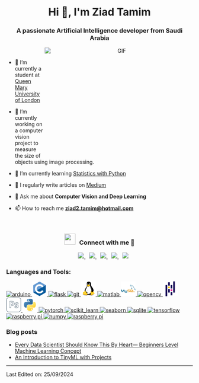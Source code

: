<h1 align="center">Hi 👋, I'm Ziad Tamim</h1>
<h3 align="center">A passionate Artificial Intelligence developer from Saudi Arabia</h3>

<a href="#" target="_blank" align="center">
  <img align="right" height="300" width="400" alt="GIF" src="https://media4.giphy.com/media/v1.Y2lkPTc5MGI3NjExb3Rla2JobXJob2wzcXoyeTM4NHg1M3cwMHA4anEwMHcydjcwaHJrdyZlcD12MV9pbnRlcm5hbF9naWZfYnlfaWQmY3Q9Zw/l4pTsNgkamxfk2ZLq/giphy.webp">
</a>
<br/>

- 🔭 I’m currently a student at <a href="https://www.qmul.ac.uk/postgraduate/taught/coursefinder/courses/artificial-intelligence-msc/" target="_blank">Queen Mary University of London</a>

- 🌱 I’m currently working on a computer vision project to measure the size of objects using image processing.

- 🌱 I’m currently learning <a href="https://www.coursera.org/learn/understanding-visualization-data?myLearningTab=IN_PROGRESS" target="_blank">Statistics with Python</a>

- 📝 I regularly write articles on [Medium](https://medium.com/@Ziad_Tamim)

- 💬 Ask me about **Computer Vision and Deep Learning**

- 📫 How to reach me **ziad2.tamim@hotmail.com**

<br/>

<h3 align="center"><img src="https://media.giphy.com/media/iY8CRBdQXODJSCERIr/giphy.gif" width="30" height="30" style="margin-right: 10px;">Connect with me 🤝</h3>

<div align="center" class="icons-social" style="margin-left: 10px;">
    <a style="margin-left: 10px;" target="_blank" href="https://www.linkedin.com/in/ziad-tamim/">
        <img src="https://img.icons8.com/doodle/40/000000/linkedin--v2.png">
    </a>
    <a style="margin-left: 10px;" target="_blank" href="https://github.com/Ziad-Tamim">
        <img src="https://img.icons8.com/doodle/40/000000/github--v1.png">
    </a>
    <a style="margin-left: 10px;" target="_blank" href="https://stackoverflow.com/users/14940489/ziad">
        <img src="https://img.icons8.com/external-tal-revivo-color-tal-revivo/40/000000/external-stack-overflow-is-a-question-and-answer-site-for-professional-logo-color-tal-revivo.png">
    </a>
    <a style="margin-left: 10px;" target="_blank" href="https://www.instagram.com/art_zt/?hl=en">
        <img src="https://img.icons8.com/doodle/40/000000/instagram-new--v2.png">
    </a>
    <a style="margin-left: 10px;" target="_blank" href="https://x.com/Ziad_Tamim_">
        <img src="https://img.icons8.com/doodle/40/000000/twitter-squared--v2.png">
    </a>
</div>

<h3 align="left">Languages and Tools:</h3>
<p align="left">
    <a href="https://www.arduino.cc/" target="_blank" rel="noreferrer">
        <img src="https://cdn.worldvectorlogo.com/logos/arduino-1.svg" alt="arduino" width="40" height="40"/>
    </a>
    <a href="https://www.cprogramming.com/" target="_blank" rel="noreferrer">
        <img src="https://raw.githubusercontent.com/devicons/devicon/master/icons/c/c-original.svg" alt="c" width="40" height="40"/>
    </a>
    <a href="https://flask.palletsprojects.com/" target="_blank" rel="noreferrer">
        <img src="https://www.vectorlogo.zone/logos/pocoo_flask/pocoo_flask-icon.svg" alt="flask" width="40" height="40"/>
    </a>
    <a href="https://git-scm.com/" target="_blank" rel="noreferrer">
        <img src="https://www.vectorlogo.zone/logos/git-scm/git-scm-icon.svg" alt="git" width="40" height="40"/>
    </a>
    <a href="https://www.linux.org/" target="_blank" rel="noreferrer">
        <img src="https://raw.githubusercontent.com/devicons/devicon/master/icons/linux/linux-original.svg" alt="linux" width="40" height="40"/>
    </a>
    <a href="https://www.mathworks.com/" target="_blank" rel="noreferrer">
        <img src="https://upload.wikimedia.org/wikipedia/commons/2/21/Matlab_Logo.png" alt="matlab" width="40" height="40"/>
    </a>
    <a href="https://www.mysql.com/" target="_blank" rel="noreferrer">
        <img src="https://raw.githubusercontent.com/devicons/devicon/master/icons/mysql/mysql-original-wordmark.svg" alt="mysql" width="40" height="40"/>
    </a>
    <a href="https://opencv.org/" target="_blank" rel="noreferrer">
        <img src="https://www.vectorlogo.zone/logos/opencv/opencv-icon.svg" alt="opencv" width="40" height="40"/>
    </a>
    <a href="https://pandas.pydata.org/" target="_blank" rel="noreferrer">
        <img src="https://raw.githubusercontent.com/devicons/devicon/2ae2a900d2f041da66e950e4d48052658d850630/icons/pandas/pandas-original.svg" alt="pandas" width="40" height="40"/>
    </a>
    <a href="https://www.photoshop.com/en" target="_blank" rel="noreferrer">
        <img src="https://raw.githubusercontent.com/devicons/devicon/master/icons/photoshop/photoshop-line.svg" alt="photoshop" width="40" height="40"/>
    </a>
    <a href="https://www.python.org" target="_blank" rel="noreferrer">
        <img src="https://raw.githubusercontent.com/devicons/devicon/master/icons/python/python-original.svg" alt="python" width="40" height="40"/>
    </a>
    <a href="https://pytorch.org/" target="_blank" rel="noreferrer">
        <img src="https://www.vectorlogo.zone/logos/pytorch/pytorch-icon.svg" alt="pytorch" width="40" height="40"/>
    </a>
    <a href="https://scikit-learn.org/" target="_blank" rel="noreferrer">
        <img src="https://upload.wikimedia.org/wikipedia/commons/0/05/Scikit_learn_logo_small.svg" alt="scikit_learn" width="40" height="40"/>
    </a>
    <a href="https://seaborn.pydata.org/" target="_blank" rel="noreferrer">
        <img src="https://seaborn.pydata.org/_images/logo-mark-lightbg.svg" alt="seaborn" width="40" height="40"/>
    </a>
    <a href="https://www.sqlite.org/" target="_blank" rel="noreferrer">
        <img src="https://www.vectorlogo.zone/logos/sqlite/sqlite-icon.svg" alt="sqlite" width="40" height="40"/>
    </a>
    <a href="https://www.tensorflow.org" target="_blank" rel="noreferrer">
        <img src="https://www.vectorlogo.zone/logos/tensorflow/tensorflow-icon.svg" alt="tensorflow" width="40" height="40"/>
    </a>
    <a href="https://www.raspberrypi.com/products/raspberry-pi-5/" target="_blank" rel="noreferrer">
        <img src="https://cdn.worldvectorlogo.com/logos/raspberry-pi.svg" alt="raspberry pi" width="40" height="40"/>
    </a>
    <a href="https://numpy.org/" target="_blank" rel="noreferrer">
        <img src="https://cdn.worldvectorlogo.com/logos/numpy-1.svg" alt="numpy" width="40" height="40"/>
    </a>
      <a href="https://matplotlib.org/stable/" target="_blank" rel="noreferrer">
        <img src="https://upload.wikimedia.org/wikipedia/commons/thumb/0/01/Created_with_Matplotlib-logo.svg/2048px-Created_with_Matplotlib-logo.svg.png" alt="raspberry pi" width="40" height="40"/>
    </a>
</p>

### Blog posts

<!-- BLOG-POST-LIST:START -->
- [Every Data Scientist Should Know This By Heart— Beginners Level Machine Learning Concept](https://medium.com/@Ziad_Tamim/every-data-scientist-should-know-this-by-hear-beginners-level-machine-learning-concept-832f76224614)
- [An Introduction to TinyML with Projects](https://medium.com/@Ziad_Tamim/introduction-to-tinyml-with-projects-5191dd91e6c7)
<!-- BLOG-POST-LIST:END -->

---

Last Edited on: 25/09/2024
